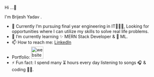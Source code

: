 Hi ...👋

I'm Brijesh Yadav .
- 🔭 Currently  I’m pursuing final year engineering in IT🧑🏽‍💻, Looking for  opportunities where I can utilize my  skills to solve real life problems.
- 🌱 I’m currently learning  ✨ MERN Stack Developer & 🤖  ML.
- 📫 How to reach me: [Linkedln](https://www.linkedin.com/in/brijesh-yadav-001st/) 
- Portfolio: [<img src='https://cdn.jsdelivr.net/npm/simple-icons@3.0.1/icons/icloud.svg' alt='website' height='40'>](https://brijeshyadav.netlify.app/)
- ⚡ Fun fact:  I spend many ⏳ hours every day listening to songs 🎧 &  coding 👨‍💻.

